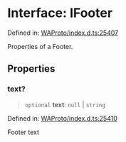 # Interface: IFooter

Defined in: [WAProto/index.d.ts:25407](https://github.com/Fokusdotid/bail/blob/cf6cc85134e12081bc635cea02cc0eee74033a81/WAProto/index.d.ts#L25407)

Properties of a Footer.

## Properties

### text?

> `optional` **text**: `null` \| `string`

Defined in: [WAProto/index.d.ts:25410](https://github.com/Fokusdotid/bail/blob/cf6cc85134e12081bc635cea02cc0eee74033a81/WAProto/index.d.ts#L25410)

Footer text
